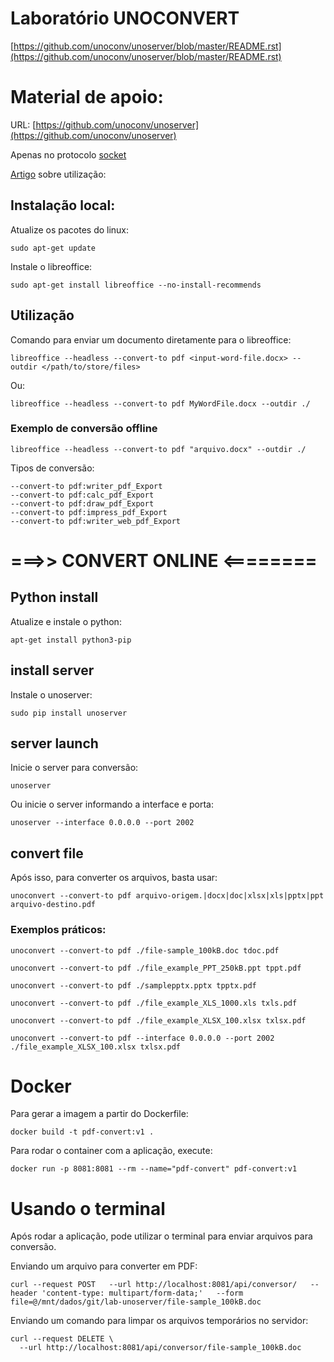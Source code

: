 # Laboratório UNOCONVERT

[https://github.com/unoconv/unoserver/blob/master/README.rst](https://github.com/unoconv/unoserver/blob/master/README.rst)


# Material de apoio:

URL: [https://github.com/unoconv/unoserver](https://github.com/unoconv/unoserver)

Apenas no protocolo [socket](https://github.com/unoconv/unoserver/blob/3e30d67387ebfa0041ec9e29a67b52ae0cd49d35/src/unoserver/server.py#L22)

[Artigo](https://ourcodeworld.com/articles/read/867/how-to-convert-a-word-file-to-pdf-docx-to-pdf-in-libreoffice-with-the-cli-in-ubuntu-2004) sobre utilização:

## Instalação local:

Atualize os pacotes do linux:
```
sudo apt-get update
```

Instale o libreoffice:

```
sudo apt-get install libreoffice --no-install-recommends
```

## Utilização

Comando para enviar um documento diretamente para o libreoffice:

```
libreoffice --headless --convert-to pdf <input-word-file.docx> --outdir </path/to/store/files>
```

Ou:

```
libreoffice --headless --convert-to pdf MyWordFile.docx --outdir ./
```


### Exemplo de conversão offline

```
libreoffice --headless --convert-to pdf "arquivo.docx" --outdir ./
```

Tipos de conversão:

```
--convert-to pdf:writer_pdf_Export
--convert-to pdf:calc_pdf_Export
--convert-to pdf:draw_pdf_Export
--convert-to pdf:impress_pdf_Export
--convert-to pdf:writer_web_pdf_Export
```


# ===>> CONVERT ONLINE <========

## Python install

Atualize e instale o python:

```
apt-get install python3-pip
```

## install server

Instale o unoserver:

```
sudo pip install unoserver
```


## server launch

Inicie o server para conversão:

```
unoserver
```

Ou inicie o server informando a interface e porta:

```
unoserver --interface 0.0.0.0 --port 2002
```


## convert file

Após isso, para converter os arquivos, basta usar:

```
unoconvert --convert-to pdf arquivo-origem.|docx|doc|xlsx|xls|pptx|ppt arquivo-destino.pdf
```

### Exemplos práticos:

```
unoconvert --convert-to pdf ./file-sample_100kB.doc tdoc.pdf
```

```
unoconvert --convert-to pdf ./file_example_PPT_250kB.ppt tppt.pdf
```

```
unoconvert --convert-to pdf ./samplepptx.pptx tpptx.pdf
```

```
unoconvert --convert-to pdf ./file_example_XLS_1000.xls txls.pdf
```

```
unoconvert --convert-to pdf ./file_example_XLSX_100.xlsx txlsx.pdf
```

```
unoconvert --convert-to pdf --interface 0.0.0.0 --port 2002 ./file_example_XLSX_100.xlsx txlsx.pdf
```

# Docker

Para gerar a imagem a partir do Dockerfile:

```
docker build -t pdf-convert:v1 .
```

Para rodar o container com a aplicação, execute:

```
docker run -p 8081:8081 --rm --name="pdf-convert" pdf-convert:v1

```


# Usando o terminal

Após rodar a aplicação, pode utilizar o terminal para enviar arquivos para conversão.

Enviando um arquivo para converter em PDF:

```
curl --request POST   --url http://localhost:8081/api/conversor/   --header 'content-type: multipart/form-data;'   --form file=@/mnt/dados/git/lab-unoserver/file-sample_100kB.doc

```

Enviando um comando para limpar os arquivos temporários no servidor:

```
curl --request DELETE \
  --url http://localhost:8081/api/conversor/file-sample_100kB.doc
```